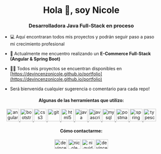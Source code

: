 <h1 align="center">Hola 👋, soy Nicole</h1>
<h3 align="center">Desarrolladora Java Full-Stack en proceso</h3>

- :computer: Aquí encontraran todos mis proyectos y podrán seguir paso a paso mi crecimiento profesional

- 🔭 Actualmente me encuentro realizando un **E-Commerce Full-Stack (Angular & Spring Boot)**

- 👨‍💻 Todos mis proyectos se encuentran disponibles en [https://devincenzonicole.github.io/portfolio](https://devincenzonicole.github.io/portfolio)

- Será bienvenida cualquier sugerencia o comentario para cada repo!


<h4 align="center">Algunas de las herramientas que utilizo:</h4>
<p align="center"> <a href="https://angular.io" target="_blank"> <img src="https://devicons.github.io/devicon/devicon.git/icons/angularjs/angularjs-original.svg" alt="angularjs" width="40" height="40"/> </a> <a href="https://getbootstrap.com" target="_blank"> <img src="https://devicons.github.io/devicon/devicon.git/icons/bootstrap/bootstrap-plain.svg" alt="bootstrap" width="40" height="40"/> </a> <a href="https://www.w3schools.com/css/" target="_blank"> <img src="https://devicons.github.io/devicon/devicon.git/icons/css3/css3-original-wordmark.svg" alt="css3" width="40" height="40"/> </a> <a href="https://git-scm.com/" target="_blank"> <img src="https://www.vectorlogo.zone/logos/git-scm/git-scm-icon.svg" alt="git" width="40" height="40"/> </a> <a href="https://www.w3.org/html/" target="_blank"> <img src="https://devicons.github.io/devicon/devicon.git/icons/html5/html5-original-wordmark.svg" alt="html5" width="40" height="40"/> </a> <a href="https://www.java.com" target="_blank"> <img src="https://devicons.github.io/devicon/devicon.git/icons/java/java-original-wordmark.svg" alt="java" width="40" height="40"/> </a> <a href="https://developer.mozilla.org/en-US/docs/Web/JavaScript" target="_blank"> <img src="https://devicons.github.io/devicon/devicon.git/icons/javascript/javascript-original.svg" alt="javascript" width="40" height="40"/> </a> <a href="https://www.mysql.com/" target="_blank"> <img src="https://devicons.github.io/devicon/devicon.git/icons/mysql/mysql-original-wordmark.svg" alt="mysql" width="40" height="40"/> </a> <a href="https://postman.com" target="_blank"> <img src="https://www.vectorlogo.zone/logos/getpostman/getpostman-icon.svg" alt="postman" width="40" height="40"/> </a> <a href="https://spring.io/" target="_blank"> <img src="https://www.vectorlogo.zone/logos/springio/springio-icon.svg" alt="spring" width="40" height="40"/> </a> <a href="https://www.typescriptlang.org/" target="_blank"> <img src="https://devicons.github.io/devicon/devicon.git/icons/typescript/typescript-original.svg" alt="typescript" width="40" height="40"/> </a> </p>

<h4 align="center">Cómo contactarme:</h4>
<p align="center">
<a href="https://linkedin.com/in/devincenzonicole" target="blank"><img align="center" src="https://cdn.jsdelivr.net/npm/simple-icons@3.0.1/icons/linkedin.svg" alt="devincenzonicole" height="30" width="40" /></a>
<a href="https://fb.com/niquidevincenzo" target="blank"><img align="center" src="https://cdn.jsdelivr.net/npm/simple-icons@3.0.1/icons/facebook.svg" alt="nicole de vincenzo" height="30" width="40" /></a>
<a href="https://instagram.com/niquidevincenzo" target="blank"><img align="center" src="https://cdn.jsdelivr.net/npm/simple-icons@3.0.1/icons/instagram.svg" alt="niquidevincenzo" height="30" width="40" /></a>
<a href="https://www.hackerrank.com/devincenzonicole" target="blank"><img align="center" src="https://cdn.jsdelivr.net/npm/simple-icons@3.0.1/icons/hackerrank.svg" alt="devincenzonicole" height="30" width="40" /></a>
</p>